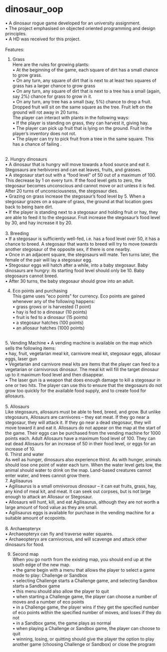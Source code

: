 # dinosaur_oop
• A dinosaur rogue game developed for an university assignment. <br>
• The project emphasised on objected oriented programming and design principles.  <br>
• A HD was received for this project.  <br>
 <br>
Features:  <br>
1. Grass <br>
Here are the rules for growing plants: <br>
• At the beginning of the game, each square of dirt has a small chance to grow grass. <br>
• On any turn, any square of dirt that is next to at least two squares of grass has a larger chance to grow grass <br>
• On any turn, any square of dirt that is next to a tree has a small (again, say 2%) chance for grass to grow in it.  <br>
• On any turn, any tree has a small (say, 5%) chance to drop a fruit. Dropped fruit will sit on the same square as the tree. Fruit left on the ground will rot away in 20 turns.  <br>
The player can interact with plants in the following ways:  <br>
• If the player is standing on grass, they can harvest it, giving hay. <br>
• The player can pick up fruit that is lying on the ground. Fruit in the player’s inventory does not rot. <br>
• The player can try to pick fruit from a tree in the same square. This has a chance of failing . <br>
 <br>
2. Hungry dinosaurs <br>
• A dinosaur that is hungry will move towards a food source and eat it. Stegosaurs are herbivores and can eat leaves, fruits, and grasses.  <br>
• A stegosaur start out with a “food level” of 50 out of a maximum of 100. This decrease by 1 on every turn. If the food level gets to zero, the stegosaur becomes unconscious and cannot move or act unless it is fed. After 20 turns of unconsciousness, the stegosaur dies. <br>
• Grazing on grass increase the stegosaur’s food level by 5. When a stegosaur grazes on a square of grass, the ground at that location goes back to being bare dirt.  <br>
• If the player is standing next to a stegosaur and holding fruit or hay, they are able to feed it to the stegosaur. Fruit increase the stegosaur’s food level by 30, and hay increase it by 20. <br>
 <br>
3. Breeding <br>
• If a stegosaur is sufficiently well-fed, i.e. has a food level over 50, it has a chance to breed. A stegosaur that wants to breed will try to move towards another stegosaur of the opposite sex, if there is one nearby. <br>
• Once in an adjacent square, the stegosaurs will mate. Ten turns later, the female of the pair will lay a stegosaur egg. <br>
• Stegosaur eggs will hatch after a while, into a baby stegosaur. Baby dinosaurs are hungry: its starting food level should only be 10. Baby stegosaurs cannot breed. <br>
• After 30 turns, the baby stegosaur should grow into an adult. <br>

4. Eco points and purchasing <br>
This game uses “eco points” for currency. Eco points are gained whenever any of the following happens: <br>
• grass grows or is harvested (1 point) <br>
• hay is fed to a dinosaur (10 points) <br>
• fruit is fed to a dinosaur (15 points) <br>
• a stegosaur hatches (100 points) <br> 
• an allosaur hatches (1000 points) <br>
 <br>
5. Vending Machine
• A vending machine is available on the map which sells the following items:  <br>
• hay, fruit, vegetarian meal kit, carnivore meal kit, stegosaur eggs, allosaur eggs, laser gun  <br>
• Vegetarian and carnivore meal kits are items that the player can feed to a vegetarian or carnivorous dinosaur. The meal kit will fill the target dinosaur up to it maximum food level and then disappear. <br>
• The laser gun is a weapon that does enough damage to kill a stegosaur in one or two hits. The player can use this to ensure that the stegosaurs do not grow too quickly for the available food supply, and to create food for allosaurs. <br>
 <br>
5. Allosaurs <br>
Like stegosaurs, allosaurs must be able to feed, breed, and grow. But unlike stegosaurs, Allosaurs are carnivores – they eat meat. If they go near a stegosaur, they will attack it. If they go near a dead stegosaur, they will move toward it and eat it.
Allosaurs do not appear on the map at the start of the game. Their eggs can be purchased from the vending machine for 1000 points each. Adult Allosaurs have a maximum food level of 100. They can eat dead Allosaurs for an increase of 50 in their food level, or eggs for an increase of 10. 
 <br>
6. Thirst and water <br>
As well as hunger, dinosaurs also experience thirst. As with hunger, animals should lose one point of water each turn. When the water level gets low, the animal should water to drink on the map. Land-based creatures cannot enter water, and trees cannot grow there. 
 <br>
7. Agilisaurus <br>
• Agilisaurus is a small omnivorous dinosaur – it can eat fruits, grass, hay, any kind of meal kit, and meat. It can seek out corpses, but is not large enough to attack an Allosaur or Stegosaur.  <br>
• Allosaurs will hunt, kill, and eat Agilisaurus, although they are not worth a large amount of food value as they are small. <br>
• Agilisaurus eggs is available for purchase in the vending machine for a suitable amount of ecopoints. <br>
 <br>
8. Archaeopteryx <br>
• Archaeopteryx can fly and traverse water squares. <br>
• Archaeopteryx are carnivorous, and will scavenge and attack other dinosaurs for food. <br>

9. Second map <br>
When you go north from the existing map, you should end up at the south edge of the new map. <br>
• the game begin with a menu that allows the player to select a game mode to play: Challenge or Sandbox <br>
• selecting Challenge starts a Challenge game, and selecting Sandbox starts a Sandbox game <br>
• this menu should also allow the player to quit <br>
• when starting a Challenge game, the player can choose a number of moves and a number of eco points  <br>
• in a Challenge game, the player wins if they get the specified number of eco points within the specified number of moves, and loses if they do not  <br>
• in a Sandbox game, the game plays as normal <br>
• when playing a Challenge or Sandbox game, the player can choose to quit <br>
• winning, losing, or quitting should give the player the option to play another game (choosing Challenge or Sandbox) or close the program <br>
